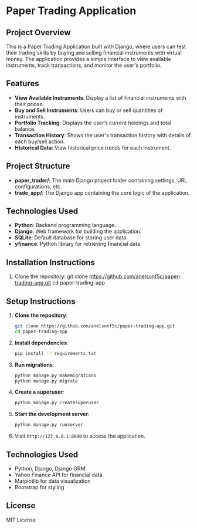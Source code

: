 # Paper Trading Application

## Project Overview
This is a Paper Trading Application built with Django, where users can test their trading skills by buying and selling financial instruments with virtual money. The application provides a simple interface to view available instruments, track transactions, and monitor the user's portfolio.

## Features
- **View Available Instruments**: Display a list of financial instruments with their prices.
- **Buy and Sell Instruments**: Users can buy or sell quantities of instruments.
- **Portfolio Tracking**: Displays the user’s current holdings and total balance.
- **Transaction History**: Shows the user's transaction history with details of each buy/sell action.
- **Historical Data**: View historical price trends for each instrument.

## Project Structure
- **paper_trader/**: The main Django project folder containing settings, URL configurations, etc.
- **trade_app/**: The Django app containing the core logic of the application.

## Technologies Used
- **Python**: Backend programming language.
- **Django**: Web framework for building the application.
- **SQLite**: Default database for storing user data.
- **yfinance**: Python library for retrieving financial data.

## Installation Instructions
1. Clone the repository:
   git clone https://github.com/anelsonf5c/paper-trading-app.git
cd paper-trading-app

## Setup Instructions

1. **Clone the repository**:
   ```bash
   git clone https://github.com/anelsonf5c/paper-trading-app.git
   cd paper-trading-app
   ```

2. **Install dependencies**:
   ```bash
   pip install -r requirements.txt
   ```

3. **Run migrations**:
   ```bash
   python manage.py makemigrations
   python manage.py migrate
   ```

4. **Create a superuser**:
   ```bash
   python manage.py createsuperuser
   ```

5. **Start the development server**:
   ```bash
   python manage.py runserver
   ```

6. Visit `http://127.0.0.1:8000` to access the application.

## Technologies Used
- Python, Django, Django ORM
- Yahoo Finance API for financial data
- Matplotlib for data visualization
- Bootstrap for styling

## License
MIT License
